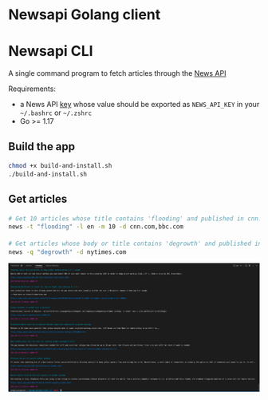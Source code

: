 # Newsapi Golang client

# Newsapi CLI

A single command program to fetch articles through the [News API](https://newsapi.org/)

Requirements:
* a News API [key](https://newsapi.org/register) whose value should be exported as `NEWS_API_KEY` in your `~/.bashrc` or `~/.zshrc`
* Go >= 1.17

## Build the app

```sh
chmod +x build-and-install.sh
./build-and-install.sh
```

## Get articles

```sh
# Get 10 articles whose title contains 'flooding' and published in cnn.com or bb.com
news -t "flooding" -l en -m 10 -d cnn.com,bbc.com

# Get articles whose body or title contains 'degrowth' and published in the ny times
news -q "degrowth" -d nytimes.com
```

![img](articles.png)